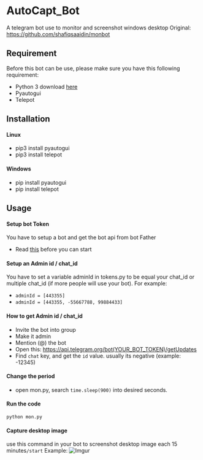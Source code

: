 # AutoCapt_Bot
A telegram bot use to monitor and screenshot windows desktop
Original: https://github.com/shafiqsaaidin/monbot

## Requirement
Before this bot can be use, please make sure you have this following requirement:
- Python 3 download [here](https://www.python.org/downloads/)
- Pyautogui
- Telepot

## Installation
#### Linux
- pip3 install pyautogui
- pip3 install telepot

#### Windows 
- pip install pyautogui
- pip install telepot

## Usage
#### Setup bot Token
You have to setup a bot and get the bot api from bot Father
- Read [this](https://core.telegram.org/bots#6-botfather) before you can start
#### Setup an Admin id / chat_id
You have to set a variable adminId in tokens.py to be equal your chat_id or multiple chat_id (if more people will use your bot). For example:
- `adminId = [443355]`
- `adminId = [443355, -55667788, 99884433]`

#### How to get Admin id / chat_id
- Invite the bot into group
- Make it admin
- Mention (@) the bot
- Open this: https://api.telegram.org/bot(YOUR_BOT_TOKEN)/getUpdates
- Find `chat` key, and get the `id` value. usually its negative (example: -12345)

#### Change the period
- open mon.py, search `time.sleep(900)` into desired seconds.

#### Run the code
`python mon.py`

#### Capture desktop image
use this command in your bot to screenshot desktop image each 15 minutes`/start` Example:
![Imgur](https://i.imgur.com/RAUHEJb.png)



